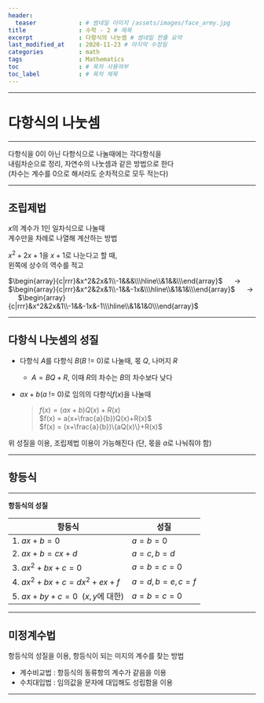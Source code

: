 ```yaml
---
header:
  teaser            : # 썸네일 이미지 /assets/images/face_army.jpg
title               : 수학 - 2 # 제목
excerpt             : 다항식의 나눗셈 # 썸네일 한줄 요약
last_modified_at    : 2020-11-23 # 마지막 수정일
categories          : math
tags                : Mathematics
toc                 : # 목차 사용여부
toc_label           : # 목차 제목
---
```

---
# 다항식의 나눗셈
---

다항식을 0이 아닌 다항식으로 나눌때에는 각다항식을  
내림차순으로 정리, 자연수의 나눗셈과 같은 방법으로 한다  
(차수는 계수를 0으로 해서라도 순차적으로 모두 적는다)  

---

## 조립제법

$x$의 계수가 1인 일차식으로 나눌때  
계수만을 차례로 나열해 계산하는 방법  

$x^2 + 2x + 1$을 $x + 1$로 나눈다고 할 때,  
왼쪽에 상수의 역수를 적고

$\begin{array}{c|rrr}&x^2&2x&1\\-1&&&\\\hline\\&1&&\\\end{array}$
&nbsp;&nbsp;&nbsp;&nbsp; $\rightarrow$ &nbsp;&nbsp;&nbsp;&nbsp;
$\begin{array}{c|rrr}&x^2&2x&1\\-1&&-1x&\\\hline\\&1&1&\\\end{array}$
&nbsp;&nbsp;&nbsp;&nbsp; $\rightarrow$ &nbsp;&nbsp;&nbsp;&nbsp;
$\begin{array}{c|rrr}&x^2&2x&1\\-1&&-1x&-1\\\hline\\&1&1&0\\\end{array}$

---

## 다항식 나눗셈의 성질

- 다항식 $A$를 다항식 $B(B$ != $0)$로 나눌때, 몫 $Q$, 나머지 $R$  
    - $A = BQ+R$, 이때 $R$의 차수는 $B$의 차수보다 낮다  
  
- $ax+b (a$ != $0)$로 임의의 다항식$f(x)$을 나눌때  
  
    >$f(x) = (ax+b)Q(x)+R(x)$  
    $f(x) = a(x+\frac{a}{b})Q(x)+R(x)$  
    $f(x) = (x+\frac{a}{b})\{aQ(x)\}+R(x)$  

위 성질을 이용, 조립제법 이용이 가능해진다 (단, 몫을 $a$로 나눠줘야 함)  

---

## 항등식

---

**항등식의 성질**  

|항등식|성질|
|-|-|
|1. $ax+b=0$|$a=b=0$|
|2. $ax+b=cx+d$|$a=c,b=d$|
|3. $ax^2+bx+c=0$|$a=b=c=0$|
|4. $ax^2+bx+c=dx^2+ex+f$|$a=d,b=e,c=f$|
|5. $ax+by+c=0$&nbsp;&nbsp;($x,y$에 대한)|$a=b=c=0$|

---

## 미정계수법

항등식의 성질을 이용, 항등식이 되는 미지의 계수를 찾는 방법  
- 계수비교법 : 항등식의 동류항의 계수가 같음을 이용  
- 수치대입법 : 임의값을 문자에 대입해도 성립함을 이용  

---